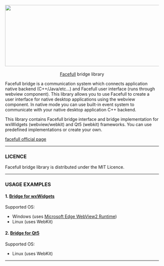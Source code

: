 <p align="center">
    <img width="600" height="200" src="https://nickware.group/repository/products/ff/logonew_t.png"><br><br>
    <a href="https://github.com/nickware44/facefull">Facefull</a> bridge library
</p>

Facefull bridge is a communication system which connects application native backend (C++/Java/etc...) and Facefull user interface (runs through webview component). 
This library allows you to use Facefull to create a user interface for native desktop applications using the webview component. In native mode you can use built-in event system to communicate with your native desktop application C++ backend.

This library contains Facefull bridge interface and bridge implementation for wxWidgets (webview/webkit) and Qt5 (webkit) frameworks.
You can use predefined implementations or create your own.

[facefull official page](https://nickware.group/products/facefull)

----------------------------------------------------------------
### LICENCE
Facefull bridge library is distributed under the MIT Licence.

----------------------------------------------------------------
### USAGE EXAMPLES
#### 1. [Bridge for wxWidgets](examples/wxwidgets)

Supported OS:
- Windows (uses [Microsoft Edge WebView2 Runtime](https://developer.microsoft.com/en-us/microsoft-edge/webview2?form=MA13LH&cs=578062562))
- Linux (uses WebKit)

#### 2. [Bridge for Qt5](examples/qt5webkit)

Supported OS:
- Linux (uses WebKit)

----------------------------------------------------------------

